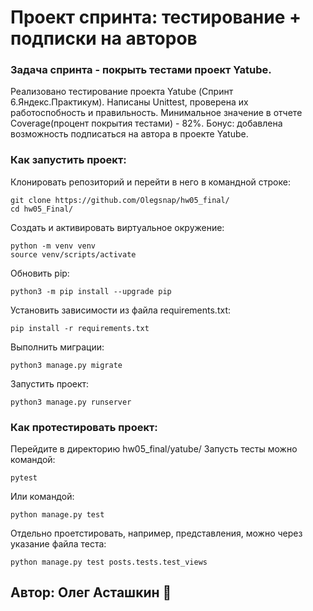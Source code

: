 # Проект спринта: тестирование + подписки на авторов

### Задача спринта - покрыть тестами проект Yatube. 

Реализовано тестирование проекта Yatube (Спринт 6.Яндекс.Практикум). Написаны Unittest, проверена их работоспобность и правильность. Минимальное значение в отчете Coverage(процент покрытия тестами) - 82%. Бонус: добавлена возможность подписаться на автора в проекте Yatube.

### Как запустить проект:
Клонировать репозиторий и перейти в него в командной строке:
```
git clone https://github.com/Olegsnap/hw05_final/
cd hw05_Final/
```
Cоздать и активировать виртуальное окружение:
```
python -m venv venv
source venv/scripts/activate
```
Обновить pip:
```
python3 -m pip install --upgrade pip
```
Установить зависимости из файла requirements.txt:
```
pip install -r requirements.txt
```
Выполнить миграции:
```
python3 manage.py migrate
```
Запустить проект:
```
python3 manage.py runserver
```

### Как протестировать проект:
Перейдите в директорию hw05_final/yatube/
Запусть тесты можно командой:
```
pytest
```
Или командой:
```
python manage.py test
```
Отдельно проетстировать, например, представления, можно через указание файла теста:
```
python manage.py test posts.tests.test_views
```

## Автор: Олег Асташкин &#128040;
